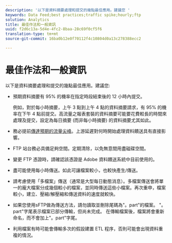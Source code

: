 ```yaml
---
description: '以下是資料摘要處理和提交的幾點最佳應用。建議您 '
keywords: Data Feed;best practices;traffic spike;hourly;ftp
solution: Analytics
title: 最佳作法和一般資訊
uuid: f2d6c13a-5d4e-4fc2-8baa-28c69f0cf5f6
translation-type: tm+mt
source-git-commit: 16ba0b12e0f70112f4c10804d0a13c278388ecc2

---
```



# 最佳作法和一般資訊

以下是資料摘要處理和提交的幾點最佳應用。建議您:

* 預期資料摘要有 95% 的機率在指定時段結束後的 12 小時內提交。

   例如，對於每小時摘要，上午 3 點到上午 4 點的資料摘要請求，有 95% 的機率在下午 4 點前提交。高流量之報表套裝的資料摘要可能要花費較長的時間來處理及提交，設定為每日摘要 (而非每小時摘要) 的資料摘要尤其如此。
* 務必提前[傳達預期的流量尖峰](https://marketing.adobe.com/resources/help/en_US/reference/t_traffic_schedule_spike.html)。上游延遲對何時開始處理資料饋送具有直接影響。
* FTP 站台務必具備足夠空間。定期清除，以免無意間用盡磁碟空間。
* 變更 FTP 憑證時，請確認該憑證是 Adobe 資料饋送系統中目前使用的。
* 盡可能使用每小時傳送。如此可讓檔案較小，也較快產生/傳送。
* 請考慮使用「多檔案」傳送（通常是大型每日動態消息）。多檔案傳送會將單一的龐大檔案分成幾個較小的檔案，並同時傳送這些小檔案。再次重申，檔案較小，建立、壓縮/解壓縮和傳送資料的速度就較快。
* 如果您使用sFTP做為傳送方法，請勿讀取並刪除尾碼為"。part"的檔案。 "。part"字尾表示檔案已部分傳輸，但尚未完成。 在傳輸檔案後，檔案將會重新命名，而不會加上"。part"字尾。
* 利用檔案有時可能會傳輸多次的假設建置 ETL 程序，否則可能會出現資料重複的情況。
